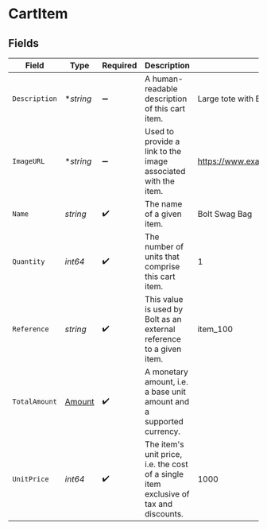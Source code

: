 # CartItem


## Fields

| Field                                                                                 | Type                                                                                  | Required                                                                              | Description                                                                           | Example                                                                               |
| ------------------------------------------------------------------------------------- | ------------------------------------------------------------------------------------- | ------------------------------------------------------------------------------------- | ------------------------------------------------------------------------------------- | ------------------------------------------------------------------------------------- |
| `Description`                                                                         | **string*                                                                             | :heavy_minus_sign:                                                                    | A human-readable description of this cart item.                                       | Large tote with Bolt logo.                                                            |
| `ImageURL`                                                                            | **string*                                                                             | :heavy_minus_sign:                                                                    | Used to provide a link to the image associated with the item.                         | https://www.example.com/products/123456/images/1.png                                  |
| `Name`                                                                                | *string*                                                                              | :heavy_check_mark:                                                                    | The name of a given item.                                                             | Bolt Swag Bag                                                                         |
| `Quantity`                                                                            | *int64*                                                                               | :heavy_check_mark:                                                                    | The number of units that comprise this cart item.                                     | 1                                                                                     |
| `Reference`                                                                           | *string*                                                                              | :heavy_check_mark:                                                                    | This value is used by Bolt as an external reference to a given item.                  | item_100                                                                              |
| `TotalAmount`                                                                         | [Amount](../../models/shared/amount.md)                                               | :heavy_check_mark:                                                                    | A monetary amount, i.e. a base unit amount and a supported currency.                  |                                                                                       |
| `UnitPrice`                                                                           | *int64*                                                                               | :heavy_check_mark:                                                                    | The item's unit price, i.e. the cost of a single item exclusive of tax and discounts. | 1000                                                                                  |